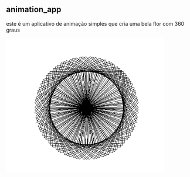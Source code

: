 ## animation_app

este é um aplicativo de animação simples que cria uma bela flor com 360 graus

![](img/animation.PNG)
